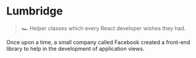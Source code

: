 # Lumbridge

> 🏎 Helper classes which every React developer wishes they had.

Once upon a time, a small company called Facebook created a front-end library to help in the development of application views.